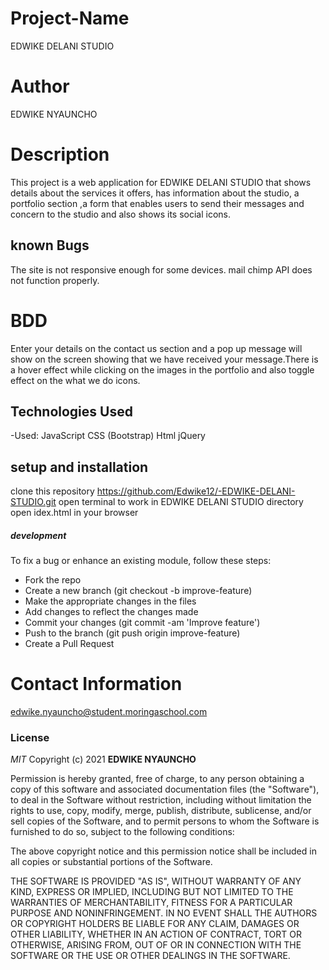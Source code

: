 # Project-Name
EDWIKE DELANI STUDIO

# Author
EDWIKE NYAUNCHO

# Description
This project is a web application for EDWIKE DELANI STUDIO that shows details about the services it offers, has information about the studio, a portfolio section ,a form that enables users to send their messages and concern to the studio and also shows its social icons.



## known Bugs
The site is not responsive enough for some devices.
mail chimp API does not function properly.



# BDD
Enter your details on the contact us section and a pop up message will show on the screen showing that we have received your message.There is a hover effect while clicking on the images in the portfolio and also toggle effect on the what we do icons.


## Technologies Used

-Used:
 JavaScript
 CSS (Bootstrap)
 Html
 jQuery


## setup and installation
clone this repository https://github.com/Edwike12/-EDWIKE-DELANI-STUDIO.git
open terminal to work in EDWIKE DELANI STUDIO directory 
open idex.html in your browser


##### development
To fix a bug or enhance an existing module, follow these steps:
- Fork the repo
- Create a new branch (git checkout -b improve-feature)
- Make the appropriate changes in the files
- Add changes to reflect the changes made
- Commit your changes (git commit -am 'Improve feature')
- Push to the branch (git push origin improve-feature)
- Create a Pull Request


# Contact Information
edwike.nyauncho@student.moringaschool.com

### License

*MIT*
Copyright (c) 2021 **EDWIKE NYAUNCHO**

Permission is hereby granted, free of charge, to any person obtaining a copy of this software and associated documentation files (the "Software"), to deal in the Software without restriction, including without limitation the rights to use, copy, modify, merge, publish, distribute, sublicense, and/or sell copies of the Software, and to permit persons to whom the Software is furnished to do so, subject to the following conditions:

The above copyright notice and this permission notice shall be included in all copies or substantial portions of the Software.

THE SOFTWARE IS PROVIDED "AS IS", WITHOUT WARRANTY OF ANY KIND, EXPRESS OR IMPLIED, INCLUDING BUT NOT LIMITED TO THE WARRANTIES OF MERCHANTABILITY, FITNESS FOR A PARTICULAR PURPOSE AND NONINFRINGEMENT. IN NO EVENT SHALL THE AUTHORS OR COPYRIGHT HOLDERS BE LIABLE FOR ANY CLAIM, DAMAGES OR OTHER LIABILITY, WHETHER IN AN ACTION OF CONTRACT, TORT OR OTHERWISE, ARISING FROM, OUT OF OR IN CONNECTION WITH THE SOFTWARE OR THE USE OR OTHER DEALINGS IN THE SOFTWARE.